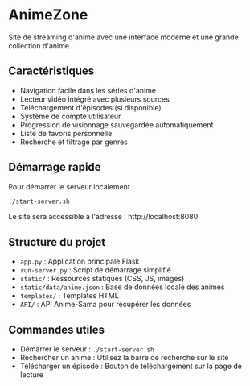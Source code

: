 # AnimeZone

Site de streaming d'anime avec une interface moderne et une grande collection d'anime.

## Caractéristiques

- Navigation facile dans les séries d'anime
- Lecteur vidéo intégré avec plusieurs sources
- Téléchargement d'épisodes (si disponible)
- Système de compte utilisateur
- Progression de visionnage sauvegardée automatiquement
- Liste de favoris personnelle
- Recherche et filtrage par genres

## Démarrage rapide

Pour démarrer le serveur localement :

```bash
./start-server.sh
```

Le site sera accessible à l'adresse : http://localhost:8080

## Structure du projet

- `app.py` : Application principale Flask
- `run-server.py` : Script de démarrage simplifié
- `static/` : Ressources statiques (CSS, JS, images)
- `static/data/anime.json` : Base de données locale des animes
- `templates/` : Templates HTML
- `API/` : API Anime-Sama pour récupérer les données

## Commandes utiles

- Démarrer le serveur : `./start-server.sh`
- Rechercher un anime : Utilisez la barre de recherche sur le site
- Télécharger un épisode : Bouton de téléchargement sur la page de lecture